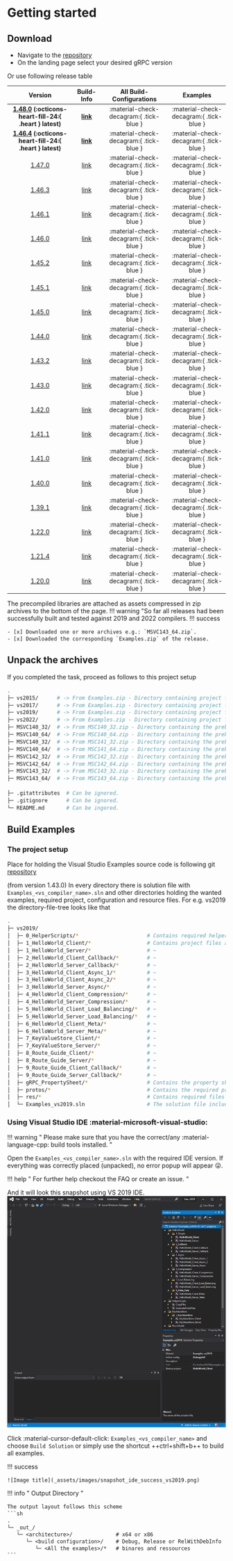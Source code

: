 # Getting started

## Download

- Navigate to the [repository](https://github.com/thommyho/Cpp-gRPC-Windows-PreBuilts)
- On the landing page select your desired gRPC version

Or use following release table

|                                                         Version                                                         |                                 Build-Info                                 |        All Build-Configurations         |                Examples                 |
|:-----------------------------------------------------------------------------------------------------------------------:|:--------------------------------------------------------------------------:|:---------------------------------------:|:---------------------------------------:|
| **[1.48.0](https://github.com/thommyho/gRPC_windows/releases/tag/v1.48.0) (:octicons-heart-fill-24:{ .heart } latest)** | **[link](https://github.com/thommyho/gRPC_windows_prebuilt/tree/v1.48.0)** | :material-check-decagram:{ .tick-blue } | :material-check-decagram:{ .tick-blue } |
| **[1.46.4](https://github.com/thommyho/gRPC_windows/releases/tag/v1.46.4) (:octicons-heart-fill-24:{ .heart } latest)** | **[link](https://github.com/thommyho/gRPC_windows_prebuilt/tree/v1.46.4)** | :material-check-decagram:{ .tick-blue } | :material-check-decagram:{ .tick-blue } |
|                         [1.47.0](https://github.com/thommyho/gRPC_windows/releases/tag/v1.47.0)                         |   [link](https://github.com/thommyho/gRPC_windows_prebuilt/tree/v1.47.0)   | :material-check-decagram:{ .tick-blue } | :material-check-decagram:{ .tick-blue } |
|                         [1.46.3](https://github.com/thommyho/gRPC_windows/releases/tag/v1.46.3)                         |   [link](https://github.com/thommyho/gRPC_windows_prebuilt/tree/v1.46.3)   | :material-check-decagram:{ .tick-blue } | :material-check-decagram:{ .tick-blue } |
|                         [1.46.1](https://github.com/thommyho/gRPC_windows/releases/tag/v1.46.1)                         |   [link](https://github.com/thommyho/gRPC_windows_prebuilt/tree/v1.46.1)   | :material-check-decagram:{ .tick-blue } | :material-check-decagram:{ .tick-blue } |
|                         [1.46.0](https://github.com/thommyho/gRPC_windows/releases/tag/v1.46.0)                         |   [link](https://github.com/thommyho/gRPC_windows_prebuilt/tree/v1.46.0)   | :material-check-decagram:{ .tick-blue } | :material-check-decagram:{ .tick-blue } |
|                         [1.45.2](https://github.com/thommyho/gRPC_windows/releases/tag/v1.45.2)                         |   [link](https://github.com/thommyho/gRPC_windows_prebuilt/tree/v1.45.2)   | :material-check-decagram:{ .tick-blue } | :material-check-decagram:{ .tick-blue } |
|                         [1.45.1](https://github.com/thommyho/gRPC_windows/releases/tag/v1.45.1)                         |   [link](https://github.com/thommyho/gRPC_windows_prebuilt/tree/v1.45.1)   | :material-check-decagram:{ .tick-blue } | :material-check-decagram:{ .tick-blue } |
|                         [1.45.0](https://github.com/thommyho/gRPC_windows/releases/tag/v1.45.0)                         |   [link](https://github.com/thommyho/gRPC_windows_prebuilt/tree/v1.45.0)   | :material-check-decagram:{ .tick-blue } | :material-check-decagram:{ .tick-blue } |
|                         [1.44.0](https://github.com/thommyho/gRPC_windows/releases/tag/v1.44.0)                         |   [link](https://github.com/thommyho/gRPC_windows_prebuilt/tree/v1.44.0)   | :material-check-decagram:{ .tick-blue } | :material-check-decagram:{ .tick-blue } |
|                         [1.43.2](https://github.com/thommyho/gRPC_windows/releases/tag/v1.43.2)                         |   [link](https://github.com/thommyho/gRPC_windows_prebuilt/tree/v1.43.2)   | :material-check-decagram:{ .tick-blue } | :material-check-decagram:{ .tick-blue } |
|                         [1.43.0](https://github.com/thommyho/gRPC_windows/releases/tag/v1.43.0)                         |   [link](https://github.com/thommyho/gRPC_windows_prebuilt/tree/v1.43.0)   | :material-check-decagram:{ .tick-blue } | :material-check-decagram:{ .tick-blue } |
|                         [1.42.0](https://github.com/thommyho/gRPC_windows/releases/tag/v1.42.0)                         |   [link](https://github.com/thommyho/gRPC_windows_prebuilt/tree/v1.42.0)   | :material-check-decagram:{ .tick-blue } | :material-check-decagram:{ .tick-blue } |
|                         [1.41.1](https://github.com/thommyho/gRPC_windows/releases/tag/v1.41.1)                         |   [link](https://github.com/thommyho/gRPC_windows_prebuilt/tree/v1.41.1)   | :material-check-decagram:{ .tick-blue } | :material-check-decagram:{ .tick-blue } |
|                         [1.41.0](https://github.com/thommyho/gRPC_windows/releases/tag/v1.41.0)                         |   [link](https://github.com/thommyho/gRPC_windows_prebuilt/tree/v1.41.0)   | :material-check-decagram:{ .tick-blue } | :material-check-decagram:{ .tick-blue } |
|                         [1.40.0](https://github.com/thommyho/gRPC_windows/releases/tag/v1.40.0)                         |   [link](https://github.com/thommyho/gRPC_windows_prebuilt/tree/v1.40.0)   | :material-check-decagram:{ .tick-blue } | :material-check-decagram:{ .tick-blue } |
|                         [1.39.1](https://github.com/thommyho/gRPC_windows/releases/tag/v1.39.1)                         |   [link](https://github.com/thommyho/gRPC_windows_prebuilt/tree/v1.39.1)   | :material-check-decagram:{ .tick-blue } | :material-check-decagram:{ .tick-blue } |
|                         [1.22.0](https://github.com/thommyho/gRPC_windows/releases/tag/v1.22.0)                         |   [link](https://github.com/thommyho/gRPC_windows_prebuilt/tree/v1.22.0)   | :material-check-decagram:{ .tick-blue } | :material-check-decagram:{ .tick-blue } |
|                         [1.21.4](https://github.com/thommyho/gRPC_windows/releases/tag/v1.21.4)                         |   [link](https://github.com/thommyho/gRPC_windows_prebuilt/tree/v1.21.4)   | :material-check-decagram:{ .tick-blue } | :material-check-decagram:{ .tick-blue } |
|                         [1.20.0](https://github.com/thommyho/gRPC_windows/releases/tag/v1.20.0)                         |   [link](https://github.com/thommyho/gRPC_windows_prebuilt/tree/v1.20.0)   | :material-check-decagram:{ .tick-blue } | :material-check-decagram:{ .tick-blue } |

The precompiled libraries are attached as assets compressed in zip archives to the bottom of the page.
!!! warning "So far all releases had been successfully built and tested against 2019 and 2022 compilers.
!!! success

    - [x] Downloaded one or more archives e.g.: `MSVC143_64.zip`.
    - [x] Downloaded the corresponding `Examples.zip` of the release.

## Unpack the archives

If you completed the task, proceed as follows to this project setup

```sh
.
├─ vs2015/      # -> From Examples.zip - Directory containing project files (organize source code files and other resources) for Visual Studio 2015
├─ vs2017/      # -> From Examples.zip - Directory containing project files (organize source code files and other resources) for Visual Studio 2017
├─ vs2019/      # -> From Examples.zip - Directory containing project files (organize source code files and other resources) for Visual Studio 2019
├─ vs2022/      # -> From Examples.zip - Directory containing project files (organize source code files and other resources) for Visual Studio 2022
├─ MSVC140_32/  # -> From MSC140_32.zip - Directory containing the prebuilt libraries and header files for Visual Studio 2015 targeting 32-bit
├─ MSVC140_64/  # -> From MSC140_64.zip - Directory containing the prebuilt libraries and header files for Visual Studio 2015 targeting 64-bit
├─ MSVC140_32/  # -> From MSC141_32.zip - Directory containing the prebuilt libraries and header files for Visual Studio 2017 targeting 32-bit
├─ MSVC140_64/  # -> From MSC141_64.zip - Directory containing the prebuilt libraries and header files for Visual Studio 2017 targeting 64-bit
├─ MSVC142_32/  # -> From MSC142_32.zip - Directory containing the prebuilt libraries and header files for Visual Studio 2019 targeting 32-bit
├─ MSVC142_64/  # -> From MSC142_64.zip - Directory containing the prebuilt libraries and header files for Visual Studio 2019 targeting 64-bit
├─ MSVC143_32/  # -> From MSC143_32.zip - Directory containing the prebuilt libraries and header files for Visual Studio 2022 targeting 32-bit
├─ MSVC143_64/  # -> From MSC143_64.zip - Directory containing the prebuilt libraries and header files for Visual Studio 2022 targeting 64-bit

├─ .gitattributes  # Can be ignored.
├─ .gitignore      # Can be ignored.
└─ README.md       # Can be ingored.
```

## Build Examples

### The project setup

Place for holding the Visual Studio Examples source code is following git [repository](https://github.com/thommyho/Cpp-gRPC-Visual-Studio-Examples)

(from version 1.43.0) In every directory there is solution file with `Examples_<vs_compiler_name>.sln` and other directories holding the wanted examples, required project, configuration and resource files. For e.g. vs2019 the directory-file-tree looks like that

```sh
.
├─ vs2019/
│  ├─ 0_HelperScripts/*                      # Contains required helper projects e.g. copying files or calling the protobuf compiler
│  ├─ 1_HelloWorld_Client/*                  # Contains project files and source code for this example
│  ├─ 1_HelloWorld_Server/*                  # ~
│  ├─ 2_HelloWorld_Client_Callback/*         # ~
│  ├─ 2_HelloWorld_Server_Callback/*         # ~
│  ├─ 3_HelloWorld_Client_Async_1/*          # ~
│  ├─ 3_HelloWorld_Client_Async_2/*          # ~
│  ├─ 3_HelloWorld_Server_Async/*            # ~
│  ├─ 4_HelloWorld_Client_Compression/*      # ~
│  ├─ 4_HelloWorld_Server_Compression/*      # ~
│  ├─ 5_HelloWorld_Client_Load_Balancing/*   # ~
│  ├─ 5_HelloWorld_Server_Load_Balancing/*   # ~
│  ├─ 6_HelloWorld_Client_Meta/*             # ~
│  ├─ 6_HelloWorld_Server_Meta/*             # ~
│  ├─ 7_KeyValueStore_Client/*               # ~
│  ├─ 7_KeyValueStore_Server/*               # ~
│  ├─ 8_Route_Guide_Client/*                 # ~
│  ├─ 8_Route_Guide_Server/*                 # ~
│  ├─ 9_Route_Guide_Client_Callback/*        # ~
│  ├─ 9_Route_Guide_Server_Callback/*        # ~
│  ├─ gRPC_PropertySheet/*                   # Contains the property sheet for easy including the required compile and linking dependencies
│  ├─ protos/*                               # Contains the required protofiles of the examples
│  ├─ res/*                                  # Contains required files for specific examples.
│  └─ Examples_vs2019.sln                    # The solution file including and organizing all the example projects
```

### Using Visual Studio IDE :material-microsoft-visual-studio:

!!! warning " Please make sure that you have the correct/any :material-language-cpp: build tools installed. "

Open the `Examples_<vs_compiler_name>.sln` with the required IDE version.
If everything was correctly placed (unpacked), no error popup will appear :stuck_out_tongue_winking_eye:.

!!! help " For further help checkout the FAQ or create an issue. "

And it will look this snapshot using VS 2019 IDE.
![Image title](_assets/images/snapshot_ide_open_vs2019.png)

Click :material-cursor-default-click: `Examples_<vs_compiler_name>` and choose `Build Solution` or simply use the shortcut ++ctrl+shift+b++ to build all examples.

!!! success

    ![Image title](_assets/images/snapshot_ide_success_vs2019.png)

!!! info " Output Directory "

    The output layout follows this scheme
    ```sh
    .
    └─ _out_/
       └─ <architecture>/              # x64 or x86
          └─ <build configuration>/    # Debug, Release or RelWithDebInfo
             └─ <All the examples>/*   # binares and ressources
    ```
